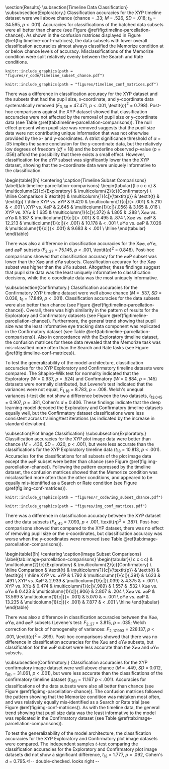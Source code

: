 \section{Results}
\subsection{Timeline Data Classification}
\subsubsection{Exploratory.}
Classification accuracies for the XYP timeline dataset were well above chance (chance = .33; _M_ = .526, _SD_ = .018; _t_$_{9}$ = 34.565, _p_ < .001). Accuracies for classifications of the batched data subsets were all better than chance (see Figure \@ref(fig:timeline-parcellation-chance)). As shown in the confusion matrices displayed in Figure \@ref(fig:timeline-conf-matrices), the data subsets with lower overall classification accuracies almost always classified the Memorize condition at or below chance levels of accuracy. Misclassifications of the Memorize condition were split relatively evenly between the Search and Rate conditions.

<!-- Timeline Parcellation v Chance -->
```{r timeline-parcellation-chance, fig.cap = "All of the data subsets were decoded at levels better than chance (.33). Each subset is labeled with the mean accuracy. The error bars represent standard errors.", echo = FALSE}
knitr::include_graphics(path = "figures/r_code/timeline_subset_chance.pdf")
```

<!-- Timeline Confusion Matrices -->
```{r timeline-conf-matrices, fig.cap = "The confusion matrices represent the average classification accuracies for each condition of the timeline data (S = Search, M = Memorize, R = Rate). The vertical axis of the confusion matrices represents the actual condition for the trial. The horizontal axis of the confusion matrices represents the condition that was predicted by the model.", echo = FALSE}
knitr::include_graphics(path = "figures/timeline_conf_matrices.pdf")
```

There was a difference in classification accuracy for the XYP dataset and the subsets that had the pupil size, x-coordinate, and y-coordinate data systematically removed (_F_$_{3, 36}$ = 47.471, _p_ < .001, \textit{$\eta$}$^{2}$ = 0.798). Post-hoc comparisons against the XYP dataset showed that classification accuracies were not affected by the removal of pupil size<!-- (XY$\varnothing$; _t_$_{18}$ = 1.635, _p_ = .372)--> or y-coordinate data<!-- (X$\varnothing$P; _t_$_{18}$ = 2.645, _p_ = .056)--> (see Table \@ref(tab:timeline-parcellation-comparisons)). The null effect present when pupil size was removed suggests that the pupil size data were not contributing unique information that was not otherwise provided by the x- and y-coordinates. A strict significance threshold of $\alpha$ = .05 implies the same conclusion for the y-coordinate data, but the relatively low degrees of freedom (_df_ = 18) and the borderline observed _p_-value (_p_ = .056) afford the possibility that there exists a small effect. However, classification for the $\varnothing$YP subset was significantly lower than the XYP dataset<!-- (_t_$_{18}$ = 9.420, _p_ < .001)-->, showing that the x-coordinate data were uniquely informative to the classification.<!-- %!could also include comparisons between the var-removed datasets, but this seems to tell the story..right? -->

<!-- Timeline Parcellation Comparisons -->
\begin{table}[!h]
    \centering
    \caption{Timeline Subset Comparisons}
    \label{tab:timeline-parcellation-comparisons}
    \begin{tabular}{l c c c c}
         & \multicolumn{2}{c}{Exploratory} & \multicolumn{2}{c}{Confirmatory} \\
        \hline
        Comparison & \textit{t} & \multicolumn{1}{c|}{\textit{p}} & \textit{t} & \textit{p} \\
        \hline
        XYP vs. $\varnothing$YP & 9.420 & \multicolumn{1}{c|}{< .001} & 5.210 & < .001 \\
        XYP vs. X$\varnothing$P & 2.645 & \multicolumn{1}{c|}{.056} & 3.165 & .016 \\
        XYP vs. XY$\varnothing$ & 1.635 & \multicolumn{1}{c|}{.372} & 1.805 & .288 \\
        X$\varnothing\varnothing$ vs. $\varnothing$Y$\varnothing$ & 5.187 & \multicolumn{1}{c|}{< .001} & 0.495 & .874 \\
        X$\varnothing\varnothing$ vs. $\varnothing\varnothing$P & 12.213 & \multicolumn{1}{c|}{< .001} & 10.178 & < .001 \\
        $\varnothing$Y$\varnothing$ vs. $\varnothing\varnothing$P & 7.026 & \multicolumn{1}{c|}{< .001} & 9.683 & < .001 \\
        \hline
    \end{tabular}
\end{table}

There was also a difference in classification accuracies for the X$\varnothing\varnothing$, $\varnothing$Y$\varnothing$, and $\varnothing\varnothing$P subsets (_F_$_{2, 27}$ = 75.145, _p_ < .001, \textit{$\eta$}$^{2}$ = 0.848). Post-hoc comparisons showed that classification accuracy for the $\varnothing\varnothing$P subset was lower than the X$\varnothing\varnothing$<!-- (_t_$_{18}$ = 12.213, _p_ < .001)--> and $\varnothing$Y$\varnothing$<!-- (_t_$_{18}$ = 7.026, _p_ < .001)--> subsets. Classification accuracy for the X$\varnothing\varnothing$ subset was higher than the $\varnothing$Y$\varnothing$ subset<!-- (_t_$_{18}$ = 5.187, _p_ < .001)-->. Altogether, these findings suggest that pupil size data was the least uniquely informative to classification decisions, while the x-coordinate data was the most uniquely informative.

\subsubsection{Confirmatory.}
Classification accuracies for the Confirmatory XYP timeline dataset were well above chance (_M_ = .537, _SD_ = 0.036, _t_$_{9}$ = 17.849, _p_ < .001). Classification accuracies for the data subsets were also better than chance (see Figure \@ref(fig:timeline-parcellation-chance)). Overall, there was high similarity in the pattern of results for the Exploratory and Confirmatory datasets (see Figure \@ref(fig:timeline-parcellation-chance)). Furthermore, the general trend showing that pupil size was the least informative eye tracking data component was replicated in the Confirmatory dataset (see Table \@ref(tab:timeline-parcellation-comparisons)). Also in concordance with the Exploratory timeline dataset, the confusion matrices for these data revealed that the Memorize task was mis-classified more often than the Search and Rate tasks (see Figure \@ref(fig:timeline-conf-matrices)).

To test the generalizability of the model architecture, classification accuracies for the XYP Exploratory and Confirmatory timeline datasets were compared. The Shapiro-Wilk test for normality indicated that the Exploratory (_W_ = 0.937, _p_ = .524) and Confirmatory (_W_ = 0.884, _p_ = .145) datasets were normally distributed, but Levene's test indicated that the variances were not equal, _F_$_{1, 18}$ = 8.783, _p_ = .008. Welch's unequal variances _t_-test did not show a difference between the two datasets, _t_$_{13.045}$ = 0.907, _p_ = .381, Cohen's _d_ = 0.406. These findings indicate that the deep learning model decoded the Exploratory and Confirmatory timeline datasets equally well, but the Confirmatory dataset classifications were less consistent across training/test iterations (as indicated by the increase in standard deviation).<!-- likely the product of a lot fewer data points -->

\subsection{Plot Image Classification}
\subsubsection{Exploratory.}
Classification accuracies for the XYP plot image data were better than chance (_M_ = .436, _SD_ = .020, _p_ < .001), but were less accurate than the classifications for the XYP Exploratory timeline data (_t_$_{18}$ = 10.813, _p_ < .001). Accuracies for the classifications for all subsets of the plot image data except the $\varnothing\varnothing$P subset were better than chance (see Figure \@ref(fig:img-parcellation-chance)). Following the pattern expressed by the timeline dataset, the confusion matrices showed that the Memorize condition was misclassified more often than the other conditions, and appeared to be equally mis-identified as a Search or Rate condition (see Figure \@ref(fig:img-conf-matrices)).

<!-- Image Parcellations v Chance -->
```{r img-parcellation-chance, fig.cap = "All of the data subsets except for the Exploratory $\\varnothing\\varnothing$P dataset were decoded at levels better than chance (.33). Each subset is labeled with the mean accuracy. The error bars represent standard errors.", echo = FALSE}
knitr::include_graphics(path = "figures/r_code/img_subset_chance.pdf")
```

<!-- Image Confusion Matrices -->
```{r img-conf-matrices, fig.cap = "The confusion matrices represent the average classification accuracies for each condition of the image data (S = Search, M = Memorize, R = Rate). The vertical axis of the confusion matrices represents the actual condition for the trial. The horizontal axis of the confusion matrices represents the condition that was predicted by the model.", echo = FALSE}
knitr::include_graphics(path = "figures/img_conf_matrices.pdf")
```

There was a difference in classification accuracy between the XYP dataset and the data subsets (_F_$_{4, 45}$ = 7.093, _p_ < .001, \textit{$\eta$}$^{2}$ = .387). Post-hoc comparisons showed that compared to the XYP dataset, there was no effect of removing pupil size<!-- (XY$\varnothing$; _t_$_{18}$ = 0.474, _p_ = .989)--> or the x-coordinates<!-- ($\varnothing$YP; _t_$_{18}$ = 1.792, _p_ = .391)-->, but classification accuracy was worse when the y-coordinates were removed<!-- (X$\varnothing$P; _t_$_{18}$ = 2.939, _p_ = .039)--> (see Table \@ref(tab:image-parcellation-comparisons)).

<!-- Image Parcellation Comparisons -->
\begin{table}[!h]
    \centering
    \caption{Image Subset Comparisons}
    \label{tab:image-parcellation-comparisons}
    \begin{tabular}{l c c c c}
         & \multicolumn{2}{c}{Exploratory} & \multicolumn{2}{c}{Confirmatory} \\
        \hline
        Comparison & \textit{t} & \multicolumn{1}{c|}{\textit{p}} & \textit{t} & \textit{p} \\
        \hline
        XYP vs. $\varnothing$YP & 1.792 & \multicolumn{1}{c|}{.391} & 1.623 & .491 \\
        XYP vs. X$\varnothing$P & 2.939 & \multicolumn{1}{c|}{.039} & 4.375 & < .001 \\
        XYP vs. XY$\varnothing$ & 0.474 & \multicolumn{1}{c|}{.989} & 1.557 & .532 \\
        X$\varnothing\varnothing$ vs. $\varnothing$Y$\varnothing$ & 0.423 & \multicolumn{1}{c|}{.906} & 2.807 & .204 \\
        X$\varnothing\varnothing$ vs. $\varnothing\varnothing$P & 13.569 & \multicolumn{1}{c|}{< .001} & 5.070 & < .001 \\
        $\varnothing$Y$\varnothing$ vs. $\varnothing\varnothing$P & 13.235 & \multicolumn{1}{c|}{< .001} & 7.877 & < .001 \\
        \hline
    \end{tabular}
\end{table}

There was also a difference in classification accuracies between the X$\varnothing\varnothing$, $\varnothing$Y$\varnothing$, and $\varnothing\varnothing$P subsets (Levene's test: _F_$_{2, 27}$ = 3.815, _p_ = .035; Welch correction for lack of homogeneity of variances: _F_$_{2, 17.993}$ = 228.137, _p_ < .001, \textit{$\eta$}$^{2}$ = .899). Post-hoc comparisons showed that there was no difference in classification accuracies for the X$\varnothing\varnothing$ and $\varnothing$Y$\varnothing$ subsets<!-- (_t_$_{18}$ = 0.423, _p_ = .906)-->, but classification for the $\varnothing\varnothing$P subset were less accurate than the X$\varnothing\varnothing$<!-- (_t_${18}$ = 13.569, _p_ < .001)--> and $\varnothing$Y$\varnothing$<!-- (_t_$_{18}$ = 13.235, _p_ < .001)--> subsets.

\subsubsection{Confirmatory.}
Classification accuracies for the XYP confirmatory image dataset were well above chance (_M_ = .449, _SD_ = 0.012, _t_$_{(9)}$ = 31.061, _p_ < .001), but were less accurate than the classifications of the confirmatory timeline dataset (_t_$_{(18)}$ = 11.167 _p_ < .001). Accuracies for classifications of the data subsets were also all better than chance (see Figure \@ref(fig:img-parcellation-chance)). The confusion matrices followed the pattern showing that the Memorize condition was mistaken most often, and was relatively equally mis-identified as a Search or Rate trial (see Figure \@ref(fig:img-conf-matrices)). As with the timeline data, the general trend showing that pupil size data was the least informative to the model was replicated in the Confirmatory dataset (see Table \@ref(tab:image-parcellation-comparisons)).

To test the generalizability of the model architecture, the classification accuracies for the XYP Exploratory and Confirmatory plot image datasets were compared. The independent samples _t_-test comparing the classification accuracies for the Exploratory and Confirmatory plot image datasets did not show a significant difference, _t_$_{18}$ = 1.777, _p_ = .092, Cohen's _d_ = 0.795.<!-- double-checked. looks right --
